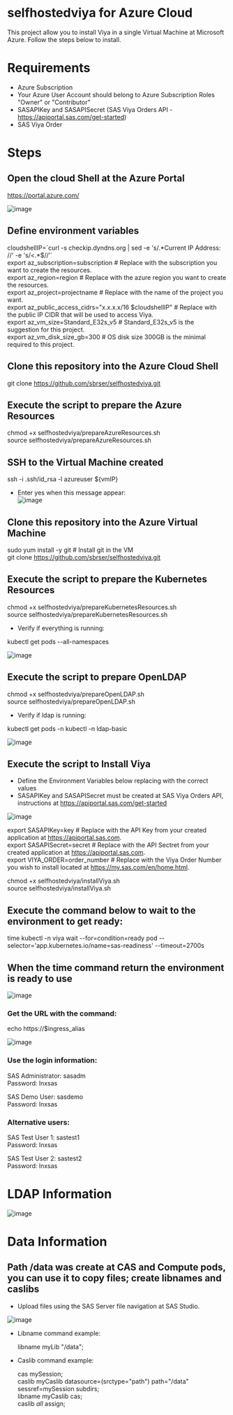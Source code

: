 # selfhostedviya for Azure Cloud

This project allow you to install Viya in a single Virtual Machine at Microsoft Azure. Follow the steps below to install.

# Requirements

- Azure Subscription
- Your Azure User Account should belong to Azure Subscription Roles "Owner" or "Contributor"
- SASAPIKey and SASAPISecret (SAS Viya Orders API - https://apiportal.sas.com/get-started)
- SAS Viya Order

# Steps

## Open the cloud Shell at the Azure Portal 

https://portal.azure.com/

![image](https://user-images.githubusercontent.com/115498782/195679636-5a242d10-14a5-4326-b387-86eaa4a4f370.png)

## Define environment variables

cloudshellIP=\`curl -s checkip.dyndns.org | sed -e 's/.\*Current IP Address: //' -e 's/<.*$//'\` <br /> 
export az_subscription=subscription        # Replace with the subscription you want to create the resources.  <br /> 
export az_region=region                    # Replace with the azure region you want to create the resources. <br />
export az_project=projectname              # Replace with the name of the project you want. <br />
export az_public_access_cidrs="x.x.x.x/16 $cloudshellIP" # Replace with the public IP CIDR that will be used to access Viya.  <br />
export az_vm_size=Standard_E32s_v5        # Standard_E32s_v5 is the suggestion for this project. <br />
export az_vm_disk_size_gb=300              # OS disk size 300GB is the minimal required to this project. <br />


## Clone this repository into the Azure Cloud Shell

git clone https://github.com/sbrser/selfhostedviya.git <br />

## Execute the script to prepare the Azure Resources

chmod +x selfhostedviya/prepareAzureResources.sh <br />
source selfhostedviya/prepareAzureResources.sh

## SSH to the Virtual Machine created

ssh -i .ssh/id_rsa -l azureuser ${vmIP}

- Enter yes when this message appear: <br />
![image](https://user-images.githubusercontent.com/115498782/195848242-e0cb5e04-928f-48e5-8002-84fafe5f20a7.png)

 
## Clone this repository into the Azure Virtual Machine

sudo yum install -y git # Install git in the VM <br />
git clone https://github.com/sbrser/selfhostedviya.git <br />

## Execute the script to prepare the Kubernetes Resources

chmod +x selfhostedviya/prepareKubernetesResources.sh <br />
source selfhostedviya/prepareKubernetesResources.sh

- Verify if everything is running:

kubectl get pods --all-namespaces

![image](https://user-images.githubusercontent.com/115498782/198282950-2a44cb44-2477-4ce3-a65d-89d1cae099f4.png)

## Execute the script to prepare OpenLDAP

chmod +x selfhostedviya/prepareOpenLDAP.sh <br />
source selfhostedviya/prepareOpenLDAP.sh

- Verify if ldap is running:

kubectl get pods -n kubectl -n ldap-basic

![image](https://user-images.githubusercontent.com/115498782/198283198-2c3741f6-4acf-4284-8e37-1981de9e6b9a.png)

## Execute the script to Install Viya

- Define the Environment Variables below replacing with the correct values
- SASAPIKey and SASAPISecret must be created at SAS Viya Orders API, instructions at https://apiportal.sas.com/get-started

![image](https://user-images.githubusercontent.com/115498782/196185492-58e5332f-112f-4583-a07c-8683a400c21c.png)

export SASAPIKey=key                 # Replace with the API Key from your created application at https://apiportal.sas.com.  <br /> 
export SASAPISecret=secret           # Replace with the API Sectret from your created application at https://apiportal.sas.com.  <br /> 
export VIYA_ORDER=order_number       # Replace with the Viya Order Number you wish to install located at https://my.sas.com/en/home.html. <br /> 

chmod +x selfhostedviya/installViya.sh <br />
source selfhostedviya/installViya.sh

## Execute the command below to wait to the environment to get ready:

time kubectl -n viya wait --for=condition=ready pod --selector='app.kubernetes.io/name=sas-readiness' --timeout=2700s
    
## When the time command return the environment is ready to use

![image](https://user-images.githubusercontent.com/115498782/198111084-10e83014-e81a-418e-98e6-069467df93be.png)

### Get the URL with the command:

echo https://$ingress_alias

![image](https://user-images.githubusercontent.com/115498782/198131967-5c48b7a3-beb8-442e-8067-ae5ab01c1640.png)


### Use the login information:

SAS Administrator: sasadm <br /> 
Password: lnxsas <br /> 

SAS Demo User: sasdemo <br /> 
Password: lnxsas <br /> 

### Alternative users:

SAS Test User 1: sastest1 <br /> 
Password: lnxsas <br /> 

SAS Test User 2: sastest2 <br /> 
Password: lnxsas <br /> 

# LDAP Information

![image](https://user-images.githubusercontent.com/115498782/198134563-0bf8fb48-f496-4d3f-a2fc-f829bbfccc15.png)

# Data Information

## Path /data was create at CAS and Compute pods, you can use it to copy files; create libnames and caslibs

- Upload files using the SAS Server file navigation at SAS Studio.

![image](https://user-images.githubusercontent.com/115498782/198370464-de702033-3c0e-4851-a9f9-3aeea09b96cd.png)

- Libname command example:

  libname myLib "/data";

- Caslib command example: 

  cas mySession; <br /> 
  caslib myCaslib datasource=(srctype="path") path="/data" sessref=mySession subdirs; <br /> 
  libname myCaslib cas; <br /> 
  caslib _all_ assign; <br /> 
